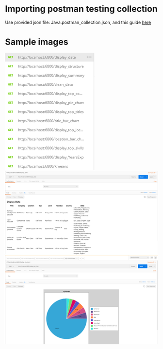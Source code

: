 # Importing postman testing collection
Use provided json file: Java.postman_collection.json, and this guide [here](https://learning.postman.com/docs/getting-started/importing-and-exporting-data/)

# Sample images
![](1.png)
![](2.png)
![](3.png)